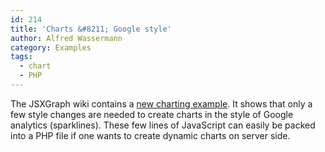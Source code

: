 ```yaml
---
id: 214
title: 'Charts &#8211; Google style'
author: Alfred Wassermann
category: Examples
tags:
  - chart
  - PHP
---
```

The JSXGraph wiki contains a <a href="http://jsxgraph.uni-bayreuth.de/wiki/index.php/Charts_-_Google_style" target="_blank">new charting example</a>. It shows that only a few style changes are needed to create charts in the style of Google analytics (sparklines). These few lines of JavaScript can easily be packed into a PHP file if one wants to create dynamic charts on server side.